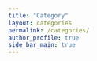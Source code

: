 ```yaml
---
title: "Category"
layout: categories
permalink: /categories/
author_profile: true
side_bar_main: true
---
```





